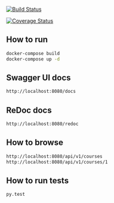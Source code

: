 [![Build Status](https://app.travis-ci.com/la-venganza/ubademy-back-py.svg?branch=develop)](https://app.travis-ci.com/la-venganza/ubademy-back-py)

[![Coverage Status](https://coveralls.io/repos/github/la-venganza/ubademy-back-py/badge.svg?branch=develop)](https://coveralls.io/github/la-venganza/ubademy-back-py?branch=develop)

## How to run 

```bash
docker-compose build
docker-compose up -d
```

## Swagger UI docs

```bash
http://localhost:8080/docs
```

## ReDoc docs

```bash
http://localhost:8080/redoc
```


## How to browse

```bash
http://localhost:8080/api/v1/courses
http://localhost:8080/api/v1/courses/1
```

## How to run tests

```bash
py.test
```

